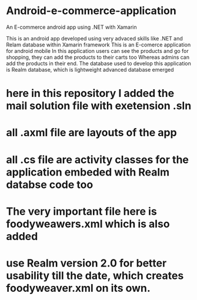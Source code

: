 # Android-e-commerce-application
An E-commerce android app using .NET with Xamarin


This is an android app developed using very advaced skills like .NET and Relam database within Xamarin framework
This is an E-comerce application for android mobile
In this application users can see the products and go for shopping, they can add the products to their carts too
Whereas admins can add the products in their end.
The database used to develop this application is Realm database, which is lightweight advanced database emerged


# here in this repository I added the mail solution file with exetension .sln
# all .axml file are layouts of the app
# all .cs file are activity classes for the application embeded with Realm databse code too
# The very important file here is foodyweawers.xml which is also added

# use Realm version 2.0 for better usability till the date, which creates foodyweaver.xml on its own.
